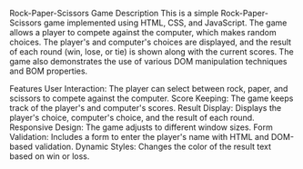 Rock-Paper-Scissors Game
Description
This is a simple Rock-Paper-Scissors game implemented using HTML, CSS, and JavaScript. The game allows a player to compete against the computer, which makes random choices. The player's and computer's choices are displayed, and the result of each round (win, lose, or tie) is shown along with the current scores. The game also demonstrates the use of various DOM manipulation techniques and BOM properties.

Features
User Interaction: The player can select between rock, paper, and scissors to compete against the computer.
Score Keeping: The game keeps track of the player's and computer's scores.
Result Display: Displays the player's choice, computer's choice, and the result of each round.
Responsive Design: The game adjusts to different window sizes.
Form Validation: Includes a form to enter the player's name with HTML and DOM-based validation.
Dynamic Styles: Changes the color of the result text based on win or loss.
